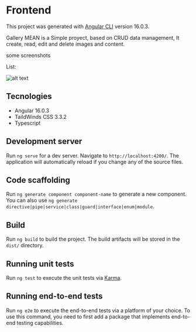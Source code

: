 # Frontend

This project was generated with [Angular CLI](https://github.com/angular/angular-cli) version 16.0.3.

Gallery MEAN is a Simple proyect, based on CRUD data management, It create, read, edit and delete images and content.

some screenshots

List:

![alt text]('')

## Tecnologies

* Angular 16.0.3
* TaildWinds CSS 3.3.2
* Typescript

## Development server

Run `ng serve` for a dev server. Navigate to `http://localhost:4200/`. The application will automatically reload if you change any of the source files.

## Code scaffolding

Run `ng generate component component-name` to generate a new component. You can also use `ng generate directive|pipe|service|class|guard|interface|enum|module`.

## Build

Run `ng build` to build the project. The build artifacts will be stored in the `dist/` directory.

## Running unit tests

Run `ng test` to execute the unit tests via [Karma](https://karma-runner.github.io).

## Running end-to-end tests

Run `ng e2e` to execute the end-to-end tests via a platform of your choice. To use this command, you need to first add a package that implements end-to-end testing capabilities.

